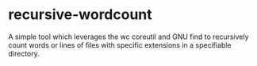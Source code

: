 # recursive-wordcount

A simple tool which leverages the wc coreutil and GNU find to recursively count words or lines of files with specific extensions in a specifiable directory.
